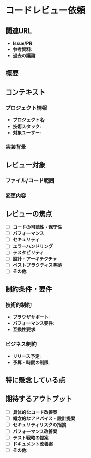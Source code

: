 # コードレビュー依頼
<!-- レビュー結果は日本語で出力してください。 -->
<!-- Please output the review results in Japanese. -->

## 関連URL
<!-- その他、レビューに役立つ情報があれば記載 -->
- **Issue/PR**:
- **参考資料**:
- **過去の議論**:

## 概要
<!-- このコードの目的や解決しようとしている問題を簡潔に説明してください -->

## コンテキスト

### プロジェクト情報

- **プロジェクト名**:
- **技術スタック**:
- **対象ユーザー**:

### 実装背景
<!-- なぜこのコードを書いたのか、どのような課題を解決しようとしているのか -->

## レビュー対象

### ファイル/コード範囲
<!-- レビューしてほしいファイルやコードの範囲を明記 -->

### 変更内容
<!-- 新規実装、既存コードの修正、リファクタリングなど -->

## レビューの焦点
<!-- 以下から該当するものにチェック、または独自の観点を追加 -->
- [ ] **コードの可読性・保守性**
- [ ] **パフォーマンス**
- [ ] **セキュリティ**
- [ ] **エラーハンドリング**
- [ ] **テスタビリティ**
- [ ] **設計・アーキテクチャ**
- [ ] **ベストプラクティス準拠**
- [ ] **その他**:

## 制約条件・要件

### 技術的制約

- **ブラウザサポート**:
- **パフォーマンス要件**:
- **互換性要求**:

### ビジネス制約

- **リリース予定**:
- **予算・時間の制限**:

## 特に懸念している点
<!-- 自信がない部分や、改善したいと思っている箇所を具体的に -->

## 期待するアウトプット
<!-- 以下から選択、または独自の要望を記載 -->
- [ ] **具体的なコード改善案**
- [ ] **概念的なアドバイス・設計提案**
- [ ] **セキュリティリスクの指摘**
- [ ] **パフォーマンス改善案**
- [ ] **テスト戦略の提案**
- [ ] **ドキュメント改善案**
- [ ] **その他**:

<!-- レビュー結果は日本語で出力してください。 -->
<!-- Please output the review results in Japanese. -->
